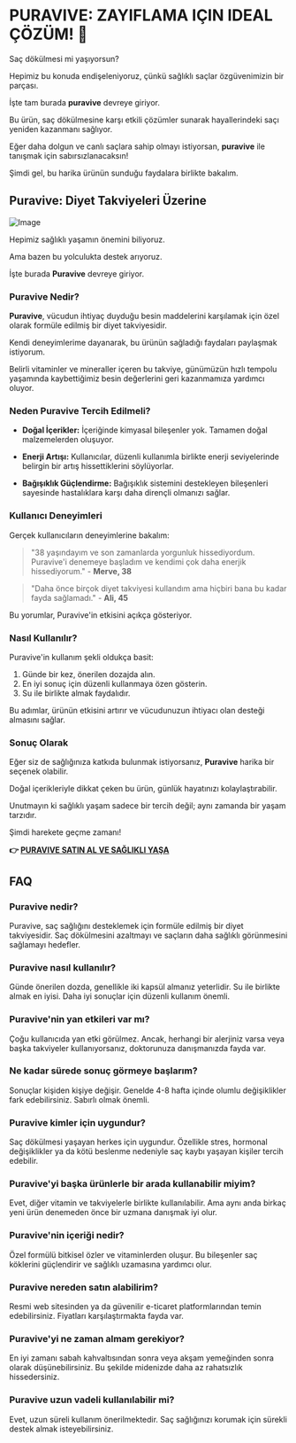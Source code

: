 # PURAVIVE: ZAYIFLAMA IÇIN IDEAL ÇÖZÜM! 🌟

Saç dökülmesi mi yaşıyorsun? 

Hepimiz bu konuda endişeleniyoruz, çünkü sağlıklı saçlar özgüvenimizin bir parçası. 

İşte tam burada **puravive** devreye giriyor. 

Bu ürün, saç dökülmesine karşı etkili çözümler sunarak hayallerindeki saçı yeniden kazanmanı sağlıyor. 

Eğer daha dolgun ve canlı saçlara sahip olmayı istiyorsan, **puravive** ile tanışmak için sabırsızlanacaksın! 

Şimdi gel, bu harika ürünün sunduğu faydalara birlikte bakalım.

## Puravive: Diyet Takviyeleri Üzerine

![Image](https://puravive.com/assets/images/6-desktop-best.png)

Hepimiz sağlıklı yaşamın önemini biliyoruz. 

Ama bazen bu yolculukta destek arıyoruz. 

İşte burada **Puravive** devreye giriyor.

### Puravive Nedir?

**Puravive**, vücudun ihtiyaç duyduğu besin maddelerini karşılamak için özel olarak formüle edilmiş bir diyet takviyesidir. 

Kendi deneyimlerime dayanarak, bu ürünün sağladığı faydaları paylaşmak istiyorum.

Belirli vitaminler ve mineraller içeren bu takviye, günümüzün hızlı tempolu yaşamında kaybettiğimiz besin değerlerini geri kazanmamıza yardımcı oluyor.

### Neden Puravive Tercih Edilmeli?

- **Doğal İçerikler:** 
  İçeriğinde kimyasal bileşenler yok. 
  Tamamen doğal malzemelerden oluşuyor.

- **Enerji Artışı:** 
  Kullanıcılar, düzenli kullanımla birlikte enerji seviyelerinde belirgin bir artış hissettiklerini söylüyorlar.
  
- **Bağışıklık Güçlendirme:** 
  Bağışıklık sistemini destekleyen bileşenleri sayesinde hastalıklara karşı daha dirençli olmanızı sağlar.

### Kullanıcı Deneyimleri

Gerçek kullanıcıların deneyimlerine bakalım:

> "38 yaşındayım ve son zamanlarda yorgunluk hissediyordum. Puravive'i denemeye başladım ve kendimi çok daha enerjik hissediyorum." - **Merve, 38**

> "Daha önce birçok diyet takviyesi kullandım ama hiçbiri bana bu kadar fayda sağlamadı." - **Ali, 45**

Bu yorumlar, Puravive'in etkisini açıkça gösteriyor. 

### Nasıl Kullanılır?

Puravive'in kullanım şekli oldukça basit:

1. Günde bir kez, önerilen dozajda alın.
2. En iyi sonuç için düzenli kullanmaya özen gösterin.
3. Su ile birlikte almak faydalıdır.

Bu adımlar, ürünün etkisini artırır ve vücudunuzun ihtiyacı olan desteği almasını sağlar.

### Sonuç Olarak

Eğer siz de sağlığınıza katkıda bulunmak istiyorsanız, **Puravive** harika bir seçenek olabilir. 

Doğal içerikleriyle dikkat çeken bu ürün, günlük hayatınızı kolaylaştırabilir.

Unutmayın ki sağlıklı yaşam sadece bir tercih değil; aynı zamanda bir yaşam tarzıdır.

Şimdi harekete geçme zamanı!



**👉 [PURAVIVE SATIN AL VE SAĞLIKLI YAŞA](https://gchaffi.com/PtQBwWAq)**

## FAQ

### Puravive nedir?  
Puravive, saç sağlığını desteklemek için formüle edilmiş bir diyet takviyesidir. Saç dökülmesini azaltmayı ve saçların daha sağlıklı görünmesini sağlamayı hedefler.

### Puravive nasıl kullanılır?  
Günde önerilen dozda, genellikle iki kapsül almanız yeterlidir. Su ile birlikte almak en iyisi. Daha iyi sonuçlar için düzenli kullanım önemli.

### Puravive'nin yan etkileri var mı?  
Çoğu kullanıcıda yan etki görülmez. Ancak, herhangi bir alerjiniz varsa veya başka takviyeler kullanıyorsanız, doktorunuza danışmanızda fayda var.

### Ne kadar sürede sonuç görmeye başlarım?  
Sonuçlar kişiden kişiye değişir. Genelde 4-8 hafta içinde olumlu değişiklikler fark edebilirsiniz. Sabırlı olmak önemli.

### Puravive kimler için uygundur?  
Saç dökülmesi yaşayan herkes için uygundur. Özellikle stres, hormonal değişiklikler ya da kötü beslenme nedeniyle saç kaybı yaşayan kişiler tercih edebilir.

### Puravive'yi başka ürünlerle bir arada kullanabilir miyim?  
Evet, diğer vitamin ve takviyelerle birlikte kullanılabilir. Ama aynı anda birkaç yeni ürün denemeden önce bir uzmana danışmak iyi olur.

### Puravive'nin içeriği nedir?  
Özel formülü bitkisel özler ve vitaminlerden oluşur. Bu bileşenler saç köklerini güçlendirir ve sağlıklı uzamasına yardımcı olur.

### Puravive nereden satın alabilirim?  
Resmi web sitesinden ya da güvenilir e-ticaret platformlarından temin edebilirsiniz. Fiyatları karşılaştırmakta fayda var.

### Puravive'yi ne zaman almam gerekiyor?  
En iyi zamanı sabah kahvaltısından sonra veya akşam yemeğinden sonra olarak düşünebilirsiniz. Bu şekilde midenizde daha az rahatsızlık hissedersiniz.

### Puravive uzun vadeli kullanılabilir mi?  
Evet, uzun süreli kullanım önerilmektedir. Saç sağlığınızı korumak için sürekli destek almak isteyebilirsiniz.